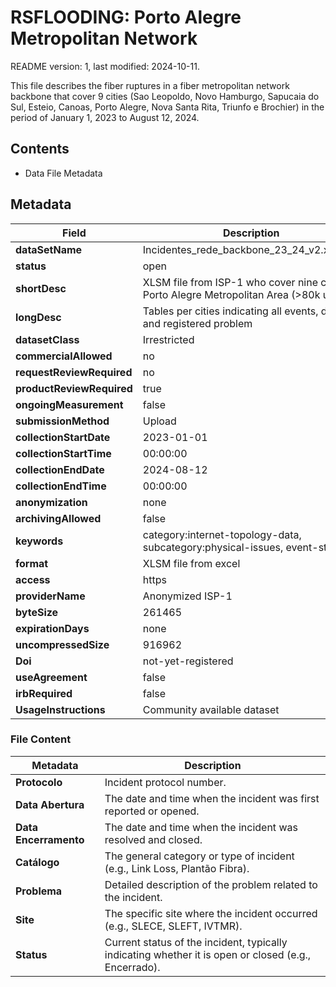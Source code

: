 # RSFLOODING: Porto Alegre Metropolitan Network

README version: 1, last modified: 2024-10-11.

This file describes the fiber ruptures in a fiber metropolitan network backbone that cover 9 cities (Sao Leopoldo, Novo Hamburgo, Sapucaia do Sul, Esteio, Canoas, Porto Alegre, Nova Santa Rita, Triunfo e Brochier) in the period of  January 1, 2023 to August 12, 2024.

## Contents
- Data File Metadata

## Metadata

| **Field**                 | **Description**                                                                                     |
|---------------------------|-----------------------------------------------------------------------------------------------------|
| **dataSetName**            | Incidentes_rede_backbone_23_24_v2.xlsm.gz                                                          |
| **status**                 | open                                                                                    |
| **shortDesc**              | XLSM file from ISP-1 who cover nine cities in Porto Alegre Metropolitan Area (>80k users)  |
| **longDesc**               | Tables per cities indicating all events, dates, and registered problem |
| **datasetClass**           | Irrestricted                                                                                        |
| **commercialAllowed**      | no                                                                                               |
| **requestReviewRequired**  | no                                                                                               |
| **productReviewRequired**  | true                                                                                              |
| **ongoingMeasurement**     | false                                                                                              |
| **submissionMethod**       | Upload                                                                                             |
| **collectionStartDate**    | 2023-01-01                                                                                        |
| **collectionStartTime**    | 00:00:00                                                                                           |
| **collectionEndDate**      | 2024-08-12                                                                                         |
| **collectionEndTime**      | 00:00:00                                                                                           |
| **anonymization**          | none                                                                                               |
| **archivingAllowed**       | false                                                                                              |
| **keywords**               | category:internet-topology-data, subcategory:physical-issues, event-status                 |
| **format**                 | XLSM file from excel                                                                               |
| **access**                 | https                                                                                              |
| **providerName**           | Anonymized ISP-1                                                                                              |
| **byteSize**               | 261465                                                                                          |
| **expirationDays**         | none                                                                                               |
| **uncompressedSize**       | 916962                                                                                               |
| **Doi**                    | not-yet-registered                                                                                 |
| **useAgreement**           | false                                                                                              |
| **irbRequired**            | false                                                                                              |
| **UsageInstructions**      | Community available dataset |


### File Content



| **Metadata**         | **Description**                                                                 |
|----------------------|---------------------------------------------------------------------------------|
| **Protocolo**         | Incident protocol number.                                                       |
| **Data Abertura**     | The date and time when the incident was first reported or opened.               |
| **Data Encerramento** | The date and time when the incident was resolved and closed.                    |
| **Catálogo**          | The general category or type of incident (e.g., Link Loss, Plantão Fibra).      |
| **Problema**          | Detailed description of the problem related to the incident.                    |
| **Site**              | The specific site where the incident occurred (e.g., SLECE, SLEFT, IVTMR).      |
| **Status**            | Current status of the incident, typically indicating whether it is open or closed (e.g., Encerrado). |
